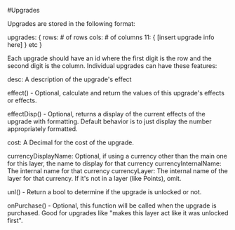 #Upgrades

Upgrades are stored in the following format:

upgrades: {
  rows: # of rows
  cols: # of columns
  11: {
    [insert upgrade info here]
  }
  etc
}

Each upgrade should have an id where the first digit is the row and the second digit is the column. Individual upgrades can have these features:

desc: A description of the upgrade's effect

effect() - Optional, calculate and return the values of this upgrade's effects or effects.

effectDisp() - Optional, returns a display of the current effects of the upgrade with formatting. Default behavior is to just display the number appropriately formatted.

cost: A Decimal for the cost of the upgrade.

currencyDisplayName: Optional, if using a currency other than the main one for this layer, the name to display for that currency
currencyInternalName: The internal name for that currency
currencyLayer: The internal name of the layer for that currency. If it's not in a layer (like Points), omit.

unl() - Return a bool to determine if the upgrade is unlocked or not.

onPurchase() - Optional, this function will be called when the upgrade is purchased. Good for upgrades like "makes this layer act like it was unlocked first".
